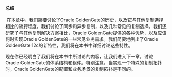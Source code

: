 #### 总结

​	在本章中，我们简要讨论了Oracle GoldenGate的历史，以及它与其他复制选择相比的流行程度。我们讨论了同步和异步复制，以及几种常见的复制选择。我们还研究了与其他复制解决方案相比，Oracle GoldenGate提供的各种优势，以及应该何时实现Oracle GoldenGate的一些常见业务需求。我们简要地列出了Oracle GoldenGate 12c的新特性，我们将在本书中详细讨论这些特性。

​	现在你已经明白了我们将在本书中所讨论的内容，让我们进入下一章，讨论Oracle GoldenGate的体系结构和组件。特别注意，当实现一个特殊的复制拓扑时，Oracle GoldenGate的配置和业务场景的复制拓扑是不同的。